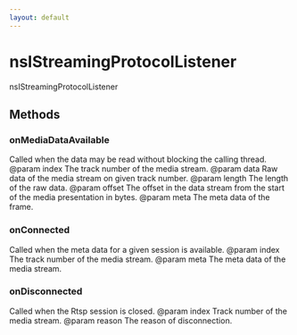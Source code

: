 ```yaml
---
layout: default
---
```


# nsIStreamingProtocolListener #

nsIStreamingProtocolListener


## Methods ##

### onMediaDataAvailable ###

Called when the data may be read without blocking the calling thread.
@param index The track number of the media stream.
@param data Raw data of the media stream on given track number.
@param length The length of the raw data.
@param offset The offset in the data stream from the start of the media
              presentation in bytes.
@param meta The meta data of the frame.


### onConnected ###

Called when the meta data for a given session is available.
@param index The track number of the media stream.
@param meta The meta data of the media stream.


### onDisconnected ###

Called when the Rtsp session is closed.
@param index Track number of the media stream.
@param reason The reason of disconnection.

